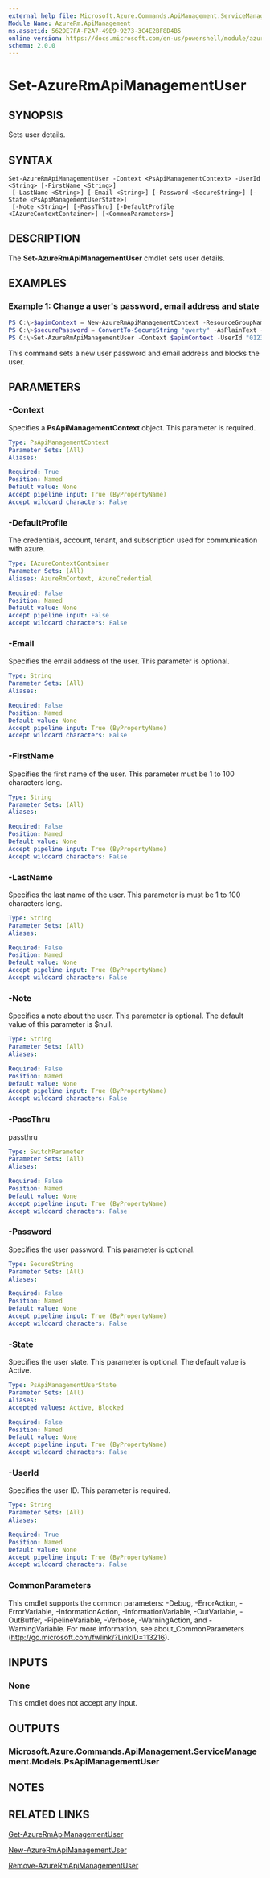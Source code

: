 ```yaml
---
external help file: Microsoft.Azure.Commands.ApiManagement.ServiceManagement.dll-Help.xml
Module Name: AzureRm.ApiManagement
ms.assetid: 562DE7FA-F2A7-49E9-9273-3C4E2BF8D4B5
online version: https://docs.microsoft.com/en-us/powershell/module/azurerm.apimanagement/set-azurermapimanagementuser
schema: 2.0.0
---
```


# Set-AzureRmApiManagementUser

## SYNOPSIS
Sets user details.

## SYNTAX

```
Set-AzureRmApiManagementUser -Context <PsApiManagementContext> -UserId <String> [-FirstName <String>]
 [-LastName <String>] [-Email <String>] [-Password <SecureString>] [-State <PsApiManagementUserState>]
 [-Note <String>] [-PassThru] [-DefaultProfile <IAzureContextContainer>] [<CommonParameters>]
```

## DESCRIPTION
The **Set-AzureRmApiManagementUser** cmdlet sets user details.

## EXAMPLES

### Example 1: Change a user's password, email address and state
```powershell
PS C:\>$apimContext = New-AzureRmApiManagementContext -ResourceGroupName "Api-Default-WestUS" -ServiceName "contoso"
PS C:\>$securePassword = ConvertTo-SecureString "qwerty" -AsPlainText -Force
PS C:\>Set-AzureRmApiManagementUser -Context $apimContext -UserId "0123456789" -Email "patti.fuller@contoso.com" -Password $securePassword -State "Blocked"
```

This command sets a new user password and email address and blocks the user.

## PARAMETERS

### -Context
Specifies a **PsApiManagementContext** object.
This parameter is required.

```yaml
Type: PsApiManagementContext
Parameter Sets: (All)
Aliases:

Required: True
Position: Named
Default value: None
Accept pipeline input: True (ByPropertyName)
Accept wildcard characters: False
```

### -DefaultProfile
The credentials, account, tenant, and subscription used for communication with azure.

```yaml
Type: IAzureContextContainer
Parameter Sets: (All)
Aliases: AzureRmContext, AzureCredential

Required: False
Position: Named
Default value: None
Accept pipeline input: False
Accept wildcard characters: False
```

### -Email
Specifies the email address of the user.
This parameter is optional.

```yaml
Type: String
Parameter Sets: (All)
Aliases:

Required: False
Position: Named
Default value: None
Accept pipeline input: True (ByPropertyName)
Accept wildcard characters: False
```

### -FirstName
Specifies the first name of the user.
This parameter must be 1 to 100 characters long.

```yaml
Type: String
Parameter Sets: (All)
Aliases:

Required: False
Position: Named
Default value: None
Accept pipeline input: True (ByPropertyName)
Accept wildcard characters: False
```

### -LastName
Specifies the last name of the user.
This parameter is must be 1 to 100 characters long.

```yaml
Type: String
Parameter Sets: (All)
Aliases:

Required: False
Position: Named
Default value: None
Accept pipeline input: True (ByPropertyName)
Accept wildcard characters: False
```

### -Note
Specifies a note about the user.
This parameter is optional.
The default value of this parameter is $null.

```yaml
Type: String
Parameter Sets: (All)
Aliases:

Required: False
Position: Named
Default value: None
Accept pipeline input: True (ByPropertyName)
Accept wildcard characters: False
```

### -PassThru
passthru

```yaml
Type: SwitchParameter
Parameter Sets: (All)
Aliases:

Required: False
Position: Named
Default value: None
Accept pipeline input: True (ByPropertyName)
Accept wildcard characters: False
```

### -Password
Specifies the user password.
This parameter is optional.

```yaml
Type: SecureString
Parameter Sets: (All)
Aliases:

Required: False
Position: Named
Default value: None
Accept pipeline input: True (ByPropertyName)
Accept wildcard characters: False
```

### -State
Specifies the user state.
This parameter is optional.
The default value is Active.

```yaml
Type: PsApiManagementUserState
Parameter Sets: (All)
Aliases:
Accepted values: Active, Blocked

Required: False
Position: Named
Default value: None
Accept pipeline input: True (ByPropertyName)
Accept wildcard characters: False
```

### -UserId
Specifies the user ID.
This parameter is required.

```yaml
Type: String
Parameter Sets: (All)
Aliases:

Required: True
Position: Named
Default value: None
Accept pipeline input: True (ByPropertyName)
Accept wildcard characters: False
```

### CommonParameters
This cmdlet supports the common parameters: -Debug, -ErrorAction, -ErrorVariable, -InformationAction, -InformationVariable, -OutVariable, -OutBuffer, -PipelineVariable, -Verbose, -WarningAction, and -WarningVariable. For more information, see about_CommonParameters (http://go.microsoft.com/fwlink/?LinkID=113216).

## INPUTS

### None
This cmdlet does not accept any input.

## OUTPUTS

### Microsoft.Azure.Commands.ApiManagement.ServiceManagement.Models.PsApiManagementUser

## NOTES

## RELATED LINKS

[Get-AzureRmApiManagementUser](./Get-AzureRmApiManagementUser.md)

[New-AzureRmApiManagementUser](./New-AzureRmApiManagementUser.md)

[Remove-AzureRmApiManagementUser](./Remove-AzureRmApiManagementUser.md)



